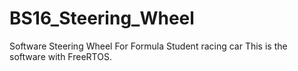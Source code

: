 # BS16_Steering_Wheel
Software Steering Wheel For Formula Student racing car 
This is the software with FreeRTOS.
